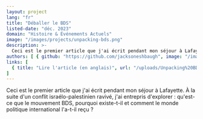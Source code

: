 ```yaml
---
layout: project
lang: "fr"
title: "Déballer le BDS"
listed-date: "déc. 2023"
domain: "Histoire & Événements Actuels"
image: "/images/projects/unpacking-bds.png"
description: >-
  Ceci est le premier article que j'ai écrit pendant mon séjour à Lafayette. À la suite d'un conflit israélo-palestinien ravivé, j'ai entrepris d'explorer : qu'est-ce que le mouvement BDS, pourquoi existe-t-il et comment le monde politique international l'a-t-il reçu ?
authors: [ { github: "https://github.com/jacksoneshbaugh", image: "/images/jackson.jpg", name: "Jackson Eshbaugh" } ]
links: [
  { title: "Lire l'article (en anglais)", url: "/uploads/Unpacking%20BDS.pdf" }
]
---
```


Ceci est le premier article que j'ai écrit pendant mon séjour à Lafayette. À la suite d'un conflit israélo-palestinien
ravivé, j'ai entrepris d'explorer : qu'est-ce que le mouvement BDS, pourquoi existe-t-il et comment le monde politique
international l'a-t-il reçu ?